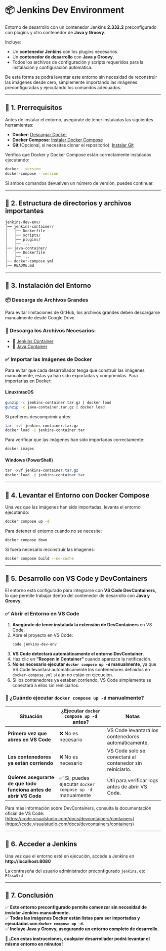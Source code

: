 # 📦 Jenkins Dev Environment

Entorno de desarrollo con un contenedor Jenkins **2.332.2** preconfigurado con plugins y otro contenedor de **Java y Groovy**. 

Incluye:
- Un **contenedor Jenkins** con los plugins necesarios.
- Un **contenedor de desarrollo** con **Java y Groovy**.
- Todos los archivos de configuración y scripts requeridos para la instalación y configuración automática.

De esta forma se podrá levantar este entorno sin necesidad de reconstruir las imágenes desde cero, simplemente importando las imágenes preconfiguradas y ejecutando los comandos adecuados.

---

## 🔹 **1. Prerrequisitos**
Antes de instalar el entorno, asegúrate de tener instaladas las siguientes herramientas:

- **Docker**: [Descargar Docker](https://www.docker.com/get-started/)
- **Docker Compose**: [Instalar Docker Compose](https://docs.docker.com/compose/install/)
- **Git** (Opcional, si necesitas clonar el repositorio): [Instalar Git](https://git-scm.com/downloads)

Verifica que Docker y Docker Compose están correctamente instalados ejecutando:

```sh
docker --version
docker-compose --version
```

Si ambos comandos devuelven un número de versión, puedes continuar.

---

## 🔹 **2. Estructura de directorios y archivos importantes**

```
jenkins-dev-env/
│── jenkins-container/
│   │── Dockerfile
│   │── scripts/
│   │── plugins/
│   │── ...
│── java-container/
│   │── Dockerfile
│   │── ...
│── docker-compose.yml
│── README.md
```

---

## 🔹 **3. Instalación del Entorno**

### 📦 **Descarga de Archivos Grandes**

Para evitar limitaciones de GitHub, los archivos grandes deben descargarse manualmente desde Google Drive.

### 📌 **Descarga los Archivos Necesarios:**
- 🔗 [Jenkins Container](https://drive.google.com/uc?export=download&id=1gL-4kWeMF-v6sW-6rvbBjmFx1ZeAz2JN)
- 🔗 [Java Container](https://drive.google.com/uc?export=download&id=1AH4bwPAlgReyytN1wJ0bF6HpSAg-Nhcb)

### ✅ **Importar las Imágenes de Docker**
Para evitar que cada desarrollador tenga que construir las imágenes manualmente, estas ya han sido exportadas y comprimidas. Para importarlas en Docker:

#### **Linux/macOS**
```sh
gunzip -c jenkins-container.tar.gz | docker load
gunzip -c java-container.tar.gz | docker load
```

Si prefieres descomprimir antes:
```sh
tar -xvf jenkins-container.tar.gz
docker load -i jenkins-container.tar
```

Para verificar que las imágenes han sido importadas correctamente:
```sh
docker images
```

#### **Windows (PowerShell)**
```powershell
tar -xvf jenkins-container.tar.gz
docker load -i jenkins-container.tar
```

---

## 🔹 **4. Levantar el Entorno con Docker Compose**
Una vez que las imágenes han sido importadas, levanta el entorno ejecutando:

```sh
docker compose up -d
```

Para detener el entorno cuando no se necesite:
```sh
docker compose down
```

Si fuera necesario reconstruir las imagenes:
```sh
docker compose build --no-cache
```

---

## 🔹 **5. Desarrollo con VS Code y DevContainers**
El entorno está configurado para integrarse con **VS Code DevContainers**, lo que permite trabajar dentro del contenedor de desarrollo con **Java y Groovy**.

### ✅ **Abrir el Entorno en VS Code**
1. **Asegúrate de tener instalada la extensión de DevContainers** en VS Code.
2. Abre el proyecto en VS Code:
   ```sh
   code jenkins-dev-env
   ```
3. **VS Code detectará automáticamente el entorno DevContainer.**
4. Haz clic en **“Reopen in Container”** cuando aparezca la notificación.
5. **No es necesario ejecutar `docker compose up -d` manualmente**, ya que VS Code levantará automáticamente los contenedores definidos en `docker-compose.yml` si aún no están en ejecución.
6. Si los contenedores ya estaban corriendo, VS Code simplemente se conectará a ellos sin reiniciarlos.

### 🔹 **¿Cuándo ejecutar `docker compose up -d` manualmente?**
| Situación | ¿Ejecutar `docker compose up -d` antes? | Notas |
|-----------|-----------------------------------|-------|
| **Primera vez que abres en VS Code** | ❌ No es necesario | VS Code levantará los contenedores automáticamente. |
| **Los contenedores ya están corriendo** | ❌ No es necesario | VS Code solo se conectará al contenedor sin reiniciarlo. |
| **Quieres asegurarte de que todo funciona antes de abrir VS Code** | ✅ Sí, puedes ejecutar `docker compose up -d` manualmente | Útil para verificar logs antes de abrir VS Code. |

Para más información sobre DevContainers, consulta la documentación oficial de VS Code: [https://code.visualstudio.com/docs/devcontainers/containers](https://code.visualstudio.com/docs/devcontainers/containers)

---

## 🔹 **6. Acceder a Jenkins**
Una vez que el entorno esté en ejecución, accede a Jenkins en **http://localhost:8080**

La contraseña del usuario administrador preconfigurado `jenkins`, es: `P4ssw0rd`

---

## 🔹 **7. Conclusión**
✅ **Este entorno preconfigurado permite comenzar sin necesidad de instalar Jenkins manualmente.**  
✅ **Todas las imágenes Docker están listas para ser importadas y ejecutadas con `docker compose up -d`.**  
✅ **Incluye Java y Groovy, asegurando un entorno completo de desarrollo.**  

🚀 **¡Con estas instrucciones, cualquier desarrollador podrá levantar el mismo entorno en minutos!**

